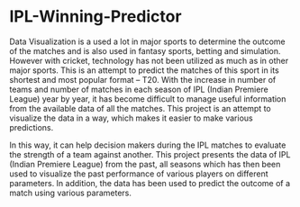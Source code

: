 # IPL-Winning-Predictor

Data Visualization is a used a lot in major sports to determine the outcome of  the matches and is also used in fantasy sports, betting and simulation. 
However with cricket, technology has not been utilized as much as in other major sports. This is an attempt to predict the matches of  this sport in its shortest and 
most popular format – T20. With the increase in number of teams and number of matches in each season of IPL (Indian Premiere League) year by year, it has become difficult
to manage useful information from the available data of all the matches. 
This project is an attempt to visualize the data in a way, which makes it easier to make various predictions.

In this way, it can help decision makers during the IPL matches to evaluate the strength of a team against another. 
This project presents the data of IPL (Indian Premiere League) from the past, all seasons which has then been used to visualize the past performance of various players on
different parameters. 
In addition, the data has been used to predict the outcome of a match using various parameters. 




